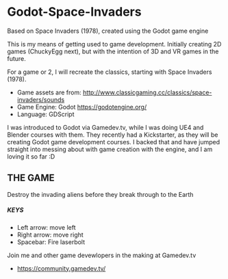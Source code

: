 # Godot-Space-Invaders
Based on Space Invaders (1978), created using the Godot game engine

This is my means of getting used to game development. Initially creating 2D games (ChuckyEgg next), but with the intention of 3D and VR games in the future.

For a game or 2, I will recreate the classics, starting with Space Invaders (1978). 

- Game assets are from: http://www.classicgaming.cc/classics/space-invaders/sounds
- Game Engine: Godot https://godotengine.org/
- Language: GDScript

I was introduced to Godot via Gamedev.tv, while I was doing UE4 and Blender courses with them. They recently had a Kickstarter, as they will be creating Godot game development courses. I backed that and have jumped straight into messing about with game creation with the engine, and I am loving it so far :D

## THE GAME

Destroy the invading aliens before they break through to the Earth

##### KEYS
- Left arrow: move left
- Right arrow: move right
- Spacebar: Fire laserbolt

Join me and other game devewlopers in the making at Gamedev.tv
- https://community.gamedev.tv/


